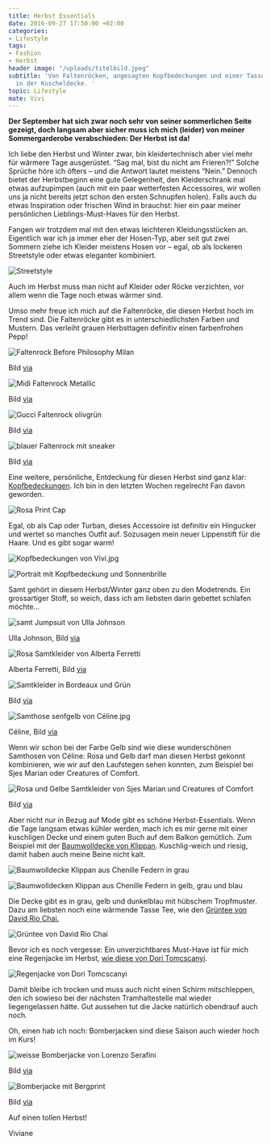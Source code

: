 ```yaml
---
title: Herbst Essentials
date: 2016-09-27 17:50:00 +02:00
categories:
- Lifestyle
tags:
- Fashion
- Herbst
header image: "/uploads/titelbild.jpeg"
subtitle: 'Von Faltenröcken, angesagten Kopfbedeckungen und einer Tasse Grüntee umhüllt
  in der Kuscheldecke. '
topic: Lifestyle
mate: Vivi
---
```


**Der September hat sich zwar noch sehr von seiner sommerlichen Seite gezeigt, doch langsam aber sicher muss ich mich (leider) von meiner Sommergarderobe verabschieden: Der Herbst ist da!**

Ich liebe den Herbst und Winter zwar, bin kleidertechnisch aber viel mehr für wärmere Tage ausgerüstet. “Sag mal, bist du nicht am Frieren?!” Solche Sprüche höre ich öfters – und die Antwort lautet meistens “Nein.” Dennoch bietet der Herbstbeginn eine gute Gelegenheit, den Kleiderschrank mal etwas aufzupimpen (auch mit ein paar wetterfesten Accessoires, wir wollen uns ja nicht bereits jetzt schon den ersten Schnupfen holen). Falls auch du etwas Inspiration oder frischen Wind in brauchst: hier ein paar meiner persönlichen Lieblings-Must-Haves für den Herbst.

Fangen wir trotzdem mal mit den etwas leichteren Kleidungsstücken an. Eigentlich war ich ja immer eher der Hosen-Typ, aber seit gut zwei Sommern ziehe ich Kleider meistens Hosen vor – egal, ob als lockeren Streetstyle oder etwas eleganter kombiniert.

![Streetstyle](/uploads/vivi-d067fb.jpg)

Auch im Herbst muss man nicht auf Kleider oder Röcke verzichten, vor allem wenn die Tage noch etwas wärmer sind.

Umso mehr freue ich mich auf die Faltenröcke, die diesen Herbst hoch im Trend sind. Die Faltenröcke gibt es in unterschiedlichsten Farben und Mustern. Das verleiht grauen Herbsttagen definitiv einen farbenfrohen Pepp!

![Faltenrock Before Philosophy Milan](/uploads/ShotByGio-George-Angelis-Woman-Skirt-Wedges-Milan-Fashion-Week-Fall-Winter-2015-2016-Street-Style-0513-5ef09c.jpg)

Bild [via](http://shotbygio.com/tag/mfw-fallwinter-20152016-street-style/page/3/)

![Midi Faltenrock Metallic](/uploads/pleated-metallic-skirt-miid-skirst-and-graphic-tees-sneakers-and-skirts-august-outfit-work-outfit-summer-ref-a9dcf5.jpg)

Bild [via](http://www.closetfulofclothes.com/how-to-wear-pleated-skirts/)

![Gucci Faltenrock olivgrün](/uploads/pleated%20skirt.jpg)

Bild [via](https://www.pinterest.com/pin/344525440223122014/)

![blauer Faltenrock mit sneaker](/uploads/PLEATED-MINI-skirt-star-print-sneakers-oxford-shirt-sneakers-and-skirts-bloglovin.jpg)

Bild [via](http://www.closetfulofclothes.com/how-to-wear-pleated-skirts/)

Eine weitere, persönliche, Entdeckung für diesen Herbst sind ganz klar: [Kopfbedeckungen](https://siroop.ch/mode-accessoires/accessoires/caps/5-panel-cap-hype-fruits-white-fruits-onesize-591304?utm_source=smates&utm_medium=editorial&utm_campaign=smates_q416_vivi&utm_content=cap). Ich bin in den letzten Wochen regelrecht Fan davon geworden.

![Rosa Print Cap](/uploads/vivi-Kopfbedeckung1.jpg)

Egal, ob als Cap oder Turban, dieses Accessoire ist definitiv ein Hingucker und wertet so manches Outfit auf. Sozusagen mein neuer Lippenstift für die Haare. Und es gibt sogar warm!

![Kopfbedeckungen von Vivi.jpg](/uploads/vivi-kopfbedeckung-u%CC%88bersicht.jpg)

![Portrait mit Kopfbedeckung und Sonnenbrille](/uploads/vivi-kopfbedeckung-turban.png)

Samt gehört in diesem Herbst/Winter ganz oben zu den Modetrends. Ein grossartiger Stoff, so weich, dass ich am liebsten darin gebettet schlafen möchte…

![samt Jumpsuit von Ulla Johnson](/uploads/velvet1.png)

Ulla Johnson, Bild [via](https://www.pinterest.com/source/ullajohnson.com)

![Rosa Samtkleider von Alberta Ferretti](/uploads/velvet2-415b1a.png)

Alberta Ferretti, Bild [via](https://www.pinterest.com/livinglycom/)

![Samtkleider in Bordeaux und Grün](/uploads/velvet3.jpg)

Bild [via](https://www.pinterest.com/vogueparis/)

![Samthose senfgelb von Céline.jpg](/uploads/velvet%204.jpg)

Céline, Bild [via](https://www.pinterest.com/source/celine.com)

Wenn wir schon bei der Farbe Gelb sind wie diese wunderschönen Samthosen von Céline: Rosa und Gelb darf man diesen Herbst gekonnt kombinieren, wie wir auf den Laufstegen sehen konnten, zum Beispiel bei Sjes Marian oder Creatures of Comfort.

![Rosa und Gelbe Samtkleider von Sjes Marian und Creatures of Comfort](/uploads/green%20pink-554197.png)

Bild [via](http://www.ishawadhwa.com/2016/06/13/fall-trend-2016-yellow-dusty-pink/)

Aber nicht nur in Bezug auf Mode gibt es schöne Herbst-Essentials. Wenn die Tage langsam etwas kühler werden, mach ich es mir gerne mit einer kuschligen Decke und einem guten Buch auf dem Balkon gemütlich. Zum Beispiel mit der [Baumwolldecke von Klippan](https://siroop.ch/wohnen-haushalt/wohnzimmer/zierkissen-plaids/baumwolldecke-klippan-chenille-federn-680236?utm_source=smates&utm_medium=editorial&utm_campaign=smates_q416_vivi&utm_content=klippan). Kuschlig-weich und riesig, damit haben auch meine Beine nicht kalt.

![Baumwolldecke Klippan aus Chenille Federn in grau](/uploads/Vivi-Kuscheldecke.jpg)

![Baumwolldecken Klippan aus Chenille Federn in gelb, grau und blau](https://cdn.siroop.ch/media/images/sized/015fbccd88527b2d6644ed3a046eb472.400x400.jpg)

Die Decke gibt es in grau, gelb und dunkelblau mit hübschem Tropfmuster. Dazu am liebsten noch eine wärmende Tasse Tee, wie den [Grüntee von David Rio Chai.](https://siroop.ch/lebensmittel-getraenke/fruehstueck-kaffee-tee/loser-tee/tortoise-green-tea-chai-398g-660557?utm_source=smates&utm_medium=editorial&utm_campaign=smates_q416_vivi&utm_content=chai)

![Grüntee von David Rio Chai](https://cdn.siroop.ch/media/images/sized/06ed5a8acaf792913f5dd78ddc22f719.400x400.jpg)

Bevor ich es noch vergesse: Ein unverzichtbares Must-Have ist für mich eine Regenjacke im Herbst, [wie diese von Dori Tomcscanyi](https://siroop.ch/mode-accessoires/damenmode/jacken/lasergeschnittene-regenjacke-342219?utm_source=smates&utm_medium=editorial&utm_campaign=smates_q416_vivi&utm_content=regenjacke).

![Regenjacke von Dori Tomcscanyi](/uploads/regenjacke.jpg)

Damit bleibe ich trocken und muss auch nicht einen Schirm mitschleppen, den ich sowieso bei der nächsten Tramhaltestelle mal wieder liegengelassen hätte. Gut aussehen tut die Jacke natürlich obendrauf auch noch.

Oh, einen hab ich noch: Bomberjacken sind diese Saison auch wieder hoch im Kurs!

![weisse Bomberjacke von Lorenzo Serafini](/uploads/_luc3722_jpg_3185_north_499x_white.jpg)

Bild [via](http://en.vogue.fr/fashion/fashion-inspiration/diaporama/fall-winter-2016-2017-trend-bomber-jackets/26297#le-bomber-du-defile-philosophy-di-lorenzo-serafini-automne-hiver-2016-2017)

![Bomberjacke mit Bergprint](/uploads/bomber.jpg)

Bild [via](https://www.pinterest.com/voguemagazine/)

Auf einen tollen Herbst!

Viviane